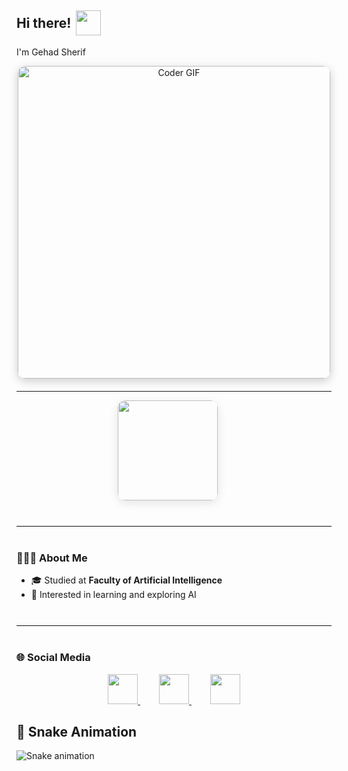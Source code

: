<h2 align="left" style="display: flex; align-items: center;">
  Hi there!
  <img src="https://media1.giphy.com/media/v1.Y2lkPTc5MGI3NjExY2l1am42NHJlNHhyeGdscHIwc2NzcGplb2dkaHhlNXo3czdvZXE1MCZlcD12MV9pbnRlcm5hbF9naWZfYnlfaWQmY3Q9Zw/o7GDRqKfyKYrEDcmhC/giphy.gif" 
       width="40" height="40" 
       style="margin-left: 8px; transition: transform 0.3s;" />
</h2>

    
  </h2>
  I'm Gehad Sherif
</h3>



<p align="center" style="margin-bottom: 20px;">
  <img src="https://media.giphy.com/media/SWoSkN6DxTszqIKEqv/giphy.gif" alt="Coder GIF" width="500" style="border-radius: 12px; box-shadow: 0 4px 15px rgba(0,0,0,0.2);" />
</p>

---
<p align="center" style="margin-bottom: 20px;">
  <img src="https://github-readme-streak-stats.herokuapp.com?user=gehado2002&theme=light" height="160" style="border-radius: 12px; box-shadow: 0 4px 15px rgba(0,0,0,0.1); margin-right: 20px;" </p>


<hr style="border: none; border-top: 1px solid #eee; margin: 40px 0;" />

### 👩🏻‍💻 About Me
<ul>
  <li>🎓 Studied at <strong>Faculty of Artificial Intelligence</strong></li>
  <li>🤖 Interested in learning and exploring AI</li>
</ul>

<hr style="border: none; border-top: 1px solid #eee; margin: 40px 0;" />

### 🌐 Social Media
<p align="center" style="margin-top: 0;">
  <a href="https://github.com/gehado2002" target="_blank" style="margin: 0 15px;">
    <img src="https://cdn.jsdelivr.net/gh/devicons/devicon/icons/github/github-original.svg" width="48" height="48" style="transition: transform 0.3s;" />
  </a>
  <a href="https://www.linkedin.com/in/gehad-sherif-6447a3342/" target="_blank" style="margin: 0 15px;">
    <img src="https://cdn.jsdelivr.net/gh/devicons/devicon/icons/linkedin/linkedin-original.svg" width="48" height="48" style="transition: transform 0.3s;" />
  </a>
  <a href="mailto:gehado2002@gmail.com" target="_blank" style="margin: 0 15px;">
    <img src="https://cdn.jsdelivr.net/gh/devicons/devicon/icons/google/google-original.svg" width="48" height="48" style="transition: transform 0.3s;" />
  </a>
</p>

## 🐍 Snake Animation
![Snake animation](https://raw.githubusercontent.com/GehadSherif/GehadSherif/output/github-contribution-grid-snake.svg)




